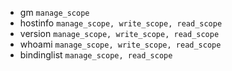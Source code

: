 - gm `manage_scope`
- hostinfo `manage_scope, write_scope, read_scope`
- version `manage_scope, write_scope, read_scope`
- whoami `manage_scope, write_scope, read_scope`
- bindinglist `manage_scope, read_scope`